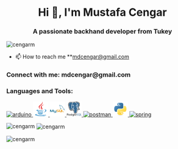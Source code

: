 <h1 align="center">Hi 👋, I'm Mustafa Cengar</h1>
<h3 align="center">A passionate backhand developer from Tukey</h3>

<p align="left"> <img src="https://komarev.com/ghpvc/?username=cengarm&label=Profile%20views&color=0e75b6&style=flat" alt="cengarm" /> </p>

- 📫 How to reach me **mdcengar@gmail.com

<h3 align="left">Connect with me: mdcengar@gmail.com</h3>
<p align="left">
</p>

<h3 align="left">Languages and Tools:</h3>
<p align="left"> <a href="https://www.arduino.cc/" target="_blank" rel="noreferrer"> <img src="https://cdn.worldvectorlogo.com/logos/arduino-1.svg" alt="arduino" width="40" height="40"/> </a> <a href="https://www.java.com" target="_blank" rel="noreferrer"> <img src="https://raw.githubusercontent.com/devicons/devicon/master/icons/java/java-original.svg" alt="java" width="40" height="40"/> </a> <a href="https://www.mysql.com/" target="_blank" rel="noreferrer"> <img src="https://raw.githubusercontent.com/devicons/devicon/master/icons/mysql/mysql-original-wordmark.svg" alt="mysql" width="40" height="40"/> </a> <a href="https://www.postgresql.org" target="_blank" rel="noreferrer"> <img src="https://raw.githubusercontent.com/devicons/devicon/master/icons/postgresql/postgresql-original-wordmark.svg" alt="postgresql" width="40" height="40"/> </a> <a href="https://postman.com" target="_blank" rel="noreferrer"> <img src="https://www.vectorlogo.zone/logos/getpostman/getpostman-icon.svg" alt="postman" width="40" height="40"/> </a> <a href="https://www.python.org" target="_blank" rel="noreferrer"> <img src="https://raw.githubusercontent.com/devicons/devicon/master/icons/python/python-original.svg" alt="python" width="40" height="40"/> </a> <a href="https://spring.io/" target="_blank" rel="noreferrer"> <img src="https://www.vectorlogo.zone/logos/springio/springio-icon.svg" alt="spring" width="40" height="40"/> </a> </p>

<p><img align="left" src="https://github-readme-stats.vercel.app/api/top-langs?username=cengarm&show_icons=true&locale=en&layout=compact" alt="cengarm" /></p>

<p>&nbsp;<img align="center" src="https://github-readme-stats.vercel.app/api?username=cengarm&show_icons=true&locale=en" alt="cengarm" /></p>

<p><img align="center" src="https://github-readme-streak-stats.herokuapp.com/?user=cengarm&" alt="cengarm" /></p>
